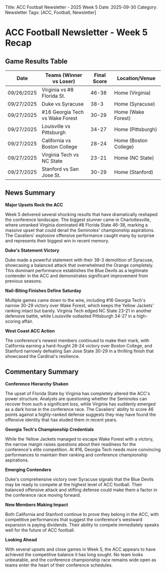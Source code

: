 Title: ACC Football Newsletter - 2025 Week 5
Date: 2025-09-30
Category: Newsletter
Tags: [ACC, Football, Newsletter]
# ACC Football Newsletter - Week 5 Recap

## Game Results Table

| Date | Teams (Winner vs Loser) | Final Score | Location/Venue |
|------|-------------------------|-------------|----------------|
| 09/26/2025 | Virginia vs #8 Florida St. | 46-38 | Home (Virginia) |
| 09/27/2025 | Duke vs Syracuse | 38-3 | Home (Syracuse) |
| 09/27/2025 | #16 Georgia Tech vs Wake Forest | 30-29 | Home (Wake Forest) |
| 09/27/2025 | Louisville vs Pittsburgh | 34-27 | Home (Pittsburgh) |
| 09/27/2025 | California vs Boston College | 28-24 | Home (Boston College) |
| 09/27/2025 | Virginia Tech vs NC State | 23-21 | Home (NC State) |
| 09/27/2025 | Stanford vs San Jose St. | 30-29 | Home (Stanford) |

## News Summary

**Major Upsets Rock the ACC**

Week 5 delivered several shocking results that have dramatically reshaped the conference landscape. The biggest stunner came in Charlottesville, where unranked Virginia dominated #8 Florida State 46-38, marking a massive upset that could derail the Seminoles' championship aspirations. The Cavaliers' explosive offensive performance caught many by surprise and represents their biggest win in recent memory.

**Duke's Statement Victory**

Duke made a powerful statement with their 38-3 demolition of Syracuse, showcasing a balanced attack that overwhelmed the Orange completely. This dominant performance establishes the Blue Devils as a legitimate contender in the ACC and demonstrates significant improvement from previous seasons.

**Nail-Biting Finishes Define Saturday**

Multiple games came down to the wire, including #16 Georgia Tech's narrow 30-29 victory over Wake Forest, which keeps the Yellow Jackets' ranking intact but barely. Virginia Tech edged NC State 23-21 in another defensive battle, while Louisville outlasted Pittsburgh 34-27 in a high-scoring affair.

**West Coast ACC Action**

The conference's newest members continued to make their mark, with California earning a hard-fought 28-24 victory over Boston College, and Stanford narrowly defeating San Jose State 30-29 in a thrilling finish that showcased the Cardinal's resilience.

## Commentary Summary

**Conference Hierarchy Shaken**

The upset of Florida State by Virginia has completely altered the ACC's power structure. Analysts are questioning whether the Seminoles can recover from such a significant loss, while Virginia has suddenly emerged as a dark horse in the conference race. The Cavaliers' ability to score 46 points against a highly-ranked defense suggests they may have found the offensive identity that has eluded them in recent years.

**Georgia Tech's Championship Credentials**

While the Yellow Jackets managed to escape Wake Forest with a victory, the narrow margin raises questions about their readiness for the conference's elite competition. At #16, Georgia Tech needs more convincing performances to maintain their ranking and conference championship aspirations.

**Emerging Contenders**

Duke's comprehensive victory over Syracuse signals that the Blue Devils may be ready to compete at the highest level of ACC football. Their balanced offensive attack and stifling defense could make them a factor in the conference race moving forward.

**New Members Making Impact**

Both California and Stanford continue to prove they belong in the ACC, with competitive performances that suggest the conference's westward expansion is paying dividends. Their ability to compete immediately speaks well for the future of ACC football.

**Looking Ahead**

With several upsets and close games in Week 5, the ACC appears to have achieved the competitive balance it has long sought. No team looks unbeatable, and the conference championship race remains wide open as teams enter the heart of their conference schedules.